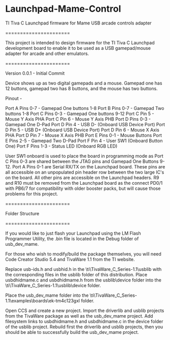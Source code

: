 Launchpad-Mame-Control
======================

TI Tiva C Launchpad firmware for Mame USB arcade controls adapter

======================

This project is intended to design firmware for the TI Tiva C Launchpad
development board to enable it to be used as a USB gamepad/mouse adapter
for arcade and other emulators.

======================

Version 0.0.1 - Initial Commit

Device shows up as two digital gamepads and a mouse.  Gamepad one has 12
buttons, gamepad two has 8 buttons, and the mouse has two buttons.

Pinout -

Port A Pins 0-7 - Gamepad One buttons 1-8
Port B Pins 0-7 - Gamepad Two buttons 1-8
Port C Pins 0-3 - Gamepad One buttons 9-12
Port C Pin 5    - Mouse Y Axis PHA
Port C Pin 6    - Mouse Y Axis PHB
Port D Pins 0-3 - Gamepad One D-Pad
Port D Pin 4    - USB D- (Onboard USB Device Port)
Port D Pin 5    - USB D+ (Onboard USB Device Port)
Port D Pin 6    - Mouse X Axis PHA
Port D Pin 7    - Mouse X Axis PHB
Port E Pins 0-1 - Mouse Buttons
Port E Pins 2-5 - Gamepad Two D-Pad
Port F Pin 4    - User SW1 (Onboard Button One)
Port F Pins 1-3 - Status LED (Onboard RGB LED)

User SW1 onboard is used to place the board in programming mode as
Port C Pins 0-3 are shared between the JTAG pins and Gamepad One
Buttons 9-12.  Port A Pins 0-1 are Serial RX/TX on the Launchpad board.
These pins are all accessible on an unpopulated pin header row between the
two large IC's on the board.  All other pins are accessible on the Launchpad
headers.  R9 and R10 must be removed from the Launchpad board as the connect
PD0/1 with PB6/7 for compatibility with older booster packs, but will cause
those problems for this project.

======================

Folder Structure

======================

If you would like to just flash your Launchpad using the LM Flash Programmer
Utility, the .bin file is located in the Debug folder of usb_dev_mame.

For those who wish to modify/build the package themselves, you will need
Code Creator Studio 5.4 and TivaWare 1.1 from the TI website.  

Replace usb-ids.h and usbhid.h in the \ti\TivaWare_C_Series-1.1\usblib with the
corresponding files in the usblib folder of this distribution.  Place
usbdhidmame.c and usbdhidmame.h from the usblib\device folder into the
\ti\TivaWare_C_Series-1.1\usblib\device folder.

Place the usb_dev_mame folder into the 
\ti\TivaWare_C_Series-1.1\examples\boards\ek-tm4c123gxl folder.

Open CCS and create a new project.  Import the driverlib and usblib projects from
the TivaWare package as well as the usb_dev_mame project.  Add filesystem links
to usbdhidmame.h and usbdhidmame.c in the device folder of the usblib project.
Rebuild first the driverlib and usblib projects, then you should be able to
successfully build the usb_dev_mame project.
